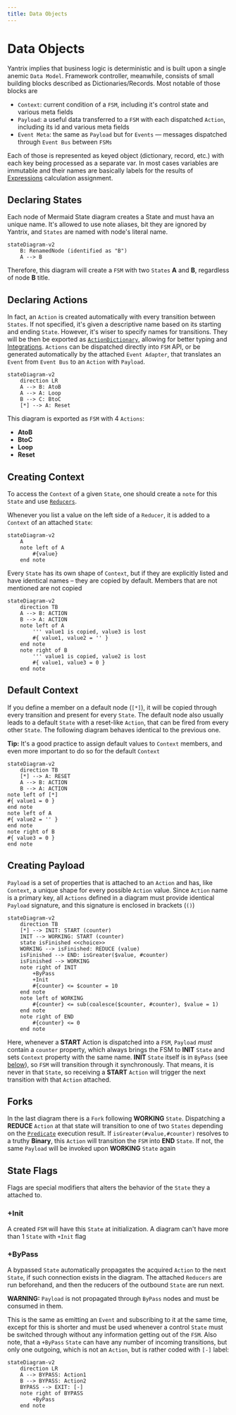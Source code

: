 ```yaml
---
title: Data Objects
---
```


# Data Objects

Yantrix implies that business logic is deterministic and is built upon a single anemic `Data Model`. Framework
controller, meanwhile, consists of small building blocks described as Dictionaries/Records. Most notable of those blocks
are

-   `Context`: current condition of a `FSM`, including it's control state and various meta fields
-   `Payload`: a useful data transferred to a `FSM` with each dispatched `Action`, including its id and various meta
    fields
-   `Event Meta`: the same as `Payload` but for `Events` &mdash; messages dispatched through `Event Bus` between `FSMs`

Each of those is represented as keyed object (dictionary, record, etc.) with each key being processed as a separate var.
In most cases variables are immutable and their names are basically labels for the results
of [Expressions](130_expressions.html) calculation assignment.

## Declaring States

Each node of Mermaid State diagram creates a State and must hava an unique name. It's allowed to use note aliases, bit
they are ignored by Yantrix, and `States` are named with node's literal name.

```mermaid
stateDiagram-v2
	B: RenamedNode (identified as "B")
	A --> B
```

Therefore, this diagram will create a `FSM` with two `States` **A** and **B**, regardless of node **B** title.

## Declaring Actions

In fact, an `Action` is created automatically with every transition between `States`. If not specified, it's given a
descriptive name based on its starting and ending `State`. However, it's wiser to specify names for transitions. They
will be then be exported as [`ActionDictionary`](../API-Reference/automata/interfaces/IActionDictionary.html), allowing
for
better typing and [Integrations](../integrations/). `Actions` can be dispatched directly into `FSM` API, or be generated
automatically by the attached `Event Adapter`, that translates an `Event` from `Event Bus` to an `Action`
with `Payload`.

```mermaid
stateDiagram-v2
	direction LR
	A --> B: AtoB
	A --> A: Loop
	B --> C: BtoC
	[*] --> A: Reset
```

This diagram is exported as `FSM` with 4 `Actions`:

-   **AtoB**
-   **BtoC**
-   **Loop**
-   **Reset**

## Creating Context

To access the `Context` of a given `State`, one should create a `note` for this `State` and
use [`Reducers`](110_reducers.html).

Whenever you list a value on the left side of a `Reducer`, it is added to a `Context` of an attached `State`:

```mermaid
stateDiagram-v2
	A
	note left of A
		#{value}
	end note
```

Every `State` has its own shape of `Context`, but if they are explicitly listed and have identical names &ndash; they
are copied by default. Members that are not mentioned are not copied

```mermaid
stateDiagram-v2
	direction TB
	A --> B: ACTION
	B --> A: ACTION
	note left of A
		''' value1 is copied, value3 is lost
		#{ value1, value2 = '' }
	end note
	note right of B
		''' value1 is copied, value2 is lost
		#{ value1, value3 = 0 }
	end note
```

## Default Context

If you define a member on a default node (`[*]`), it will be copied through every transition and present for
every `State`. The default node also usually leads to a default `State` with a reset-like `Action`, that can be fired
from every other `State`. The following diagram behaves identical to the previous one.

**Tip:** It's a good practice to assign default values to `Context` members, and even more important to do so for the
default `Context`

```mermaid
stateDiagram-v2
	direction TB
	[*] --> A: RESET
	A --> B: ACTION
	B --> A: ACTION
note left of [*]
#{ value1 = 0 }
end note
note left of A
#{ value2 = '' }
end note
note right of B
#{ value3 = 0 }
end note
```

## Creating Payload

`Payload` is a set of properties that is attached to an `Action` and has, like `Context`, a unique shape for every
possible `Action` value. Since `Action` name is a primary key, all `Actions` defined in a diagram must provide
identical `Payload` signature, and this signature is enclosed in brackets (`()`)

```mermaid
stateDiagram-v2
	direction TB
	[*] --> INIT: START (counter)
	INIT --> WORKING: START (counter)
	state isFinished <<choice>>
	WORKING --> isFinished: REDUCE (value)
	isFinished --> END: isGreater($value, #counter)
	isFinished --> WORKING
	note right of INIT
		+ByPass
		+Init
		#{counter} <= $counter = 10
	end note
	note left of WORKING
		#{counter} <= sub(coalesce($counter, #counter), $value = 1)
	end note
	note right of END
		#{counter} <= 0
	end note
```

Here, whenever a **START** Action is dispatched into a `FSM`, `Payload` _must_ contain a `counter` property, which
always brings the FSM to **INIT** `State` and sets `Context` property with the same name. **INIT** `State` itself is
in `ByPass` (see [below](#bypass)), so `FSM` will transition through it synchronously. That means, it is never in
that `State`, so receiving a **START** `Action` will trigger the next transition with that `Action` attached.

## Forks

In the last diagram there is a `Fork` following **WORKING** `State`. Dispatching a **REDUCE** `Action` at that state
will transition to one of two `States` depending on the [`Predicate`](150_predicates.html) execution result.
If `isGreater(#value,#counter)` resolves to a truthy **Binary**,
this `Action` will transition the `FSM` into **END** `State`.
If not, the same `Payload` will be invoked upon **WORKING** `State` again

## State Flags

Flags are special modifiers that alters the behavior of the `State` they a attached to.

### +Init

A created `FSM` will have this `State` at initialization. A diagram can't have more than 1 `State` with `+Init` flag

### +ByPass

A bypassed `State` automatically propagates the acquired `Action` to the next `State`, if such connection exists in the
diagram. The attached `Reducers` are run beforehand, and then the reducers of the outbound `State` are run next.

**WARNING:** `Payload` is not propagated through `ByPass` nodes and must be consumed in them.

This is the same as emitting an `Event` and subscribing to it at the same time, except for this is shorter and must be
used whenever a control `State` must be switched through without any information getting out of the `FSM`. Also note,
that a `+ByPass` `State` can have any number of incoming transitions, but only one outgoing, which is not an `Action`, but is rather coded with `[-]` label:

```mermaid
stateDiagram-v2
	direction LR
	A --> BYPASS: Action1
	B --> BYPASS: Action2
	BYPASS --> EXIT: [-]
	note right of BYPASS
		+ByPass
	end note
```
